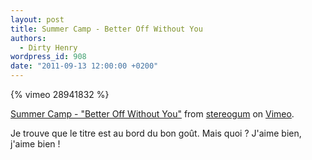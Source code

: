 ```yaml
---
layout: post
title: Summer Camp - Better Off Without You
authors:
  - Dirty Henry
wordpress_id: 908
date: "2011-09-13 12:00:00 +0200"
---
```


{% vimeo 28941832 %}<p><a href="http://vimeo.com/28941832">Summer Camp - "Better Off Without You"</a> from <a href="http://vimeo.com/stereogum">stereogum</a> on <a href="http://vimeo.com">Vimeo</a>.</p>

Je trouve que le titre est au bord du bon goût. Mais quoi ? J'aime bien, j'aime
bien !
